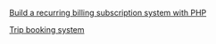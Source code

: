 [Build a recurring billing subscription system with PHP](https://learn.temporal.io/tutorials/php/build-a-recurring-billing-app/)

[Trip booking system](https://learn.temporal.io/tutorials/php/build_a_trip_booking_app/)